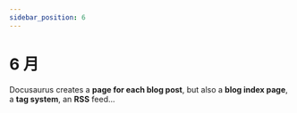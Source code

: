 ```yaml
---
sidebar_position: 6
---
```


# 6 月

Docusaurus creates a **page for each blog post**, but also a **blog index page**, a **tag system**, an **RSS** feed...
